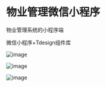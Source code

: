 # 物业管理微信小程序

物业管理系统的小程序端

微信小程序+Tdesign组件库

![image](https://user-images.githubusercontent.com/25080434/167802305-cdf624be-5522-4815-991c-f3a59c683692.png)

![image](https://user-images.githubusercontent.com/25080434/167802343-9d73ac04-7264-4d3a-aafc-3db3b9a7178c.png)

![image](https://user-images.githubusercontent.com/25080434/167802368-ebb025b5-d2d8-45ea-97fb-ebb39473ae76.png)
